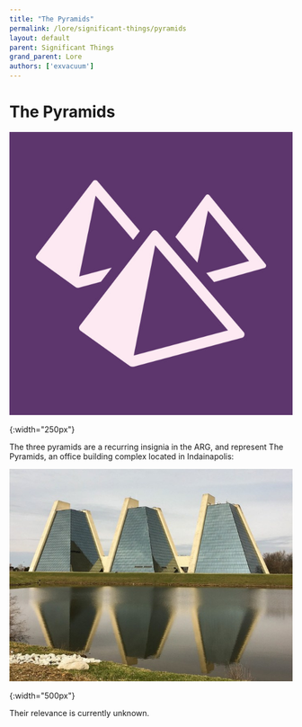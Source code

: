 ```yaml
---
title: "The Pyramids"
permalink: /lore/significant-things/pyramids
layout: default
parent: Significant Things
grand_parent: Lore
authors: ['exvacuum']
---
```


# The Pyramids

![logo]

[logo]:../../assets/img/pyramids.jpg
{:width="250px"}

The three pyramids are a recurring insignia in the ARG, and represent The Pyramids, an office building complex located in Indainapolis:

![pyramids]

[pyramids]:../../assets/img/25911355371_bf2951c040_c.jpg
{:width="500px"}

Their relevance is currently unknown.